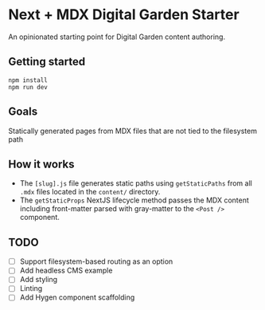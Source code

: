 # Next + MDX Digital Garden Starter

An opinionated starting point for Digital Garden content authoring.

## Getting started

```
npm install
npm run dev
```

## Goals

Statically generated pages from MDX files that are not tied to the filesystem path

## How it works

- The `[slug].js` file generates static paths using `getStaticPaths` from all `.mdx` files located in the `content/` directory.
- The `getStaticProps` NextJS lifecycle method passes the MDX content including front-matter parsed with gray-matter to the `<Post />` component.

## TODO

- [ ] Support filesystem-based routing as an option
- [ ] Add headless CMS example
- [ ] Add styling
- [ ] Linting
- [ ] Add Hygen component scaffolding